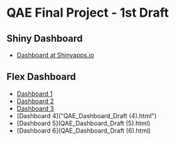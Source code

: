 # QAE Final Project - 1st Draft

## Shiny Dashboard
- [Dashboard at Shinyapps.io](https://lazyquant.shinyapps.io/eda_2022s_project/)
  
## Flex Dashboard
- [Dashboard 1](./file/QAE_Dashboard_Draft.html)
- [Dashboard 2](QAE_Dashboard_Draft%20(2).html)
- [Dashboard 3](QAE_Dashboard_Draft.html)
- [Dashboard 4]("QAE_Dashboard_Draft (4).html")
- [Dashboard 5](QAE_Dashboard_Draft (5).html)
- [Dashboard 6](QAE_Dashboard_Draft (6).html)
